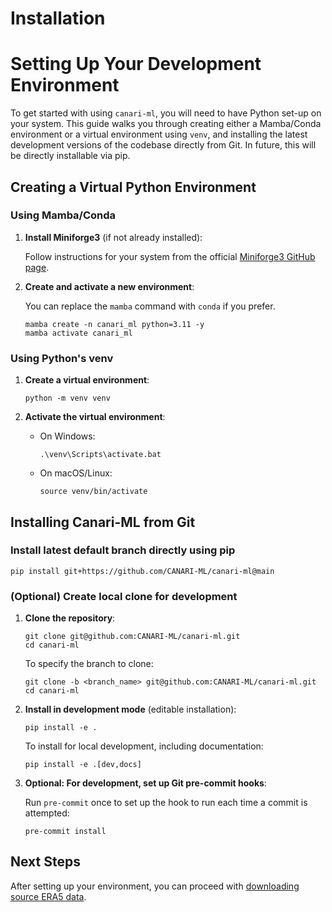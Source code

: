 # Installation

# Setting Up Your Development Environment

To get started with using `canari-ml`, you will need to have Python set-up on your system. This guide walks you through creating either a Mamba/Conda environment or a virtual environment using `venv`, and installing the latest development versions of the codebase directly from Git. In future, this will be directly installable via pip.

## Creating a Virtual Python Environment

### Using Mamba/Conda

1. **Install Miniforge3** (if not already installed):

    Follow instructions for your system from the official [Miniforge3 GitHub page](https://github.com/conda-forge/miniforge?tab=readme-ov-file#install).

2. **Create and activate a new environment**:

    You can replace the `mamba` command with `conda` if you prefer.

    ``` console
    mamba create -n canari_ml python=3.11 -y
    mamba activate canari_ml
    ```

### Using Python's venv
1. **Create a virtual environment**:

    ``` console
    python -m venv venv
    ```

2. **Activate the virtual environment**:

    - On Windows:
        ``` console
        .\venv\Scripts\activate.bat
        ```

    - On macOS/Linux:
        ``` console
        source venv/bin/activate
        ```

## Installing Canari-ML from Git

### Install latest default branch directly using pip

``` console
pip install git+https://github.com/CANARI-ML/canari-ml@main
```

### (Optional) Create local clone for development

1. **Clone the repository**:

    ``` console
    git clone git@github.com:CANARI-ML/canari-ml.git
    cd canari-ml
    ```

    To specify the branch to clone:

    ``` console
    git clone -b <branch_name> git@github.com:CANARI-ML/canari-ml.git
    cd canari-ml
    ```

2. **Install in development mode** (editable installation):

    ``` console
    pip install -e .
    ```

    To install for local development, including documentation:

    ``` console
    pip install -e .[dev,docs]
    ```

3. **Optional: For development, set up Git pre-commit hooks**:

    Run `pre-commit` once to set up the hook to run each time a commit is attempted:

    ``` console
    pre-commit install
    ```

## Next Steps

After setting up your environment, you can proceed with [downloading source ERA5 data](download.md).

